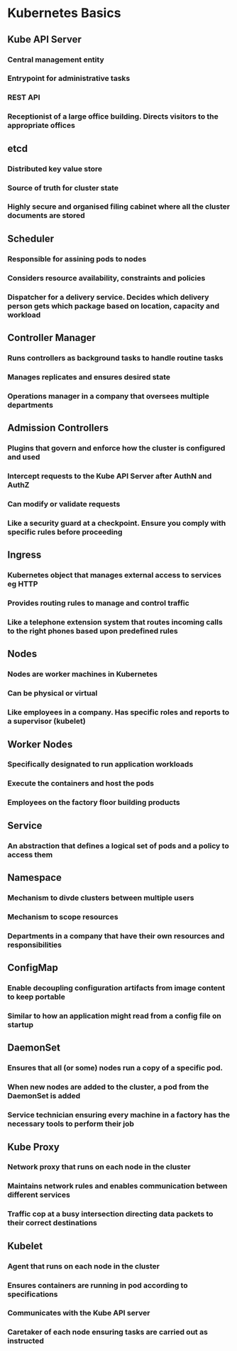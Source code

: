 # Kubernetes Basics
## Kube API Server
### Central management entity
### Entrypoint for administrative tasks
### REST API
### Receptionist of a large office building. Directs visitors to the appropriate offices
## etcd
### Distributed key value store
### Source of truth for cluster state
### Highly secure and organised filing cabinet where all the cluster documents are stored
## Scheduler
### Responsible for assining pods to nodes
### Considers resource availability, constraints and policies
### Dispatcher for a delivery service. Decides which delivery person gets which package based on location, capacity and workload
## Controller Manager
### Runs controllers as background tasks to handle routine tasks
### Manages replicates and ensures desired state
### Operations manager in a company that oversees multiple departments
## Admission Controllers
### Plugins that govern and enforce how the cluster is configured and used
### Intercept requests to the Kube API Server after AuthN and AuthZ
### Can modify or validate requests
### Like a security guard at a checkpoint. Ensure you comply with specific rules before proceeding
## Ingress
### Kubernetes object that manages external access to services eg HTTP
### Provides routing rules to manage and control traffic
### Like a telephone extension system that routes incoming calls to the right phones based upon predefined rules
## Nodes
### Nodes are worker machines in Kubernetes
### Can be physical or virtual
### Like employees in a company. Has specific roles and reports to a supervisor (kubelet)
## Worker Nodes
### Specifically designated to run application workloads
### Execute the containers and host the pods
### Employees on the factory floor building products
## Service
### An abstraction that defines a logical set of pods and a policy to access them
## Namespace
### Mechanism to divde clusters between multiple users
### Mechanism to scope resources
### Departments in a company that have their own resources and responsibilities
## ConfigMap
### Enable decoupling configuration artifacts from image content to keep portable
### Similar to how an application might read from a config file on startup
## DaemonSet
### Ensures that all (or some) nodes run a copy of a specific pod.
### When new nodes are added to the cluster, a pod from the DaemonSet is added
### Service technician ensuring every machine in a factory has the necessary tools to perform their job
## Kube Proxy
### Network proxy that runs on each node in the cluster
### Maintains network rules and enables communication between different services
### Traffic cop at a busy intersection directing data packets to their correct destinations
## Kubelet
### Agent that runs on each node in the cluster
### Ensures containers are running in pod according to specifications
### Communicates with the Kube API server
### Caretaker of each node ensuring tasks are carried out as instructed